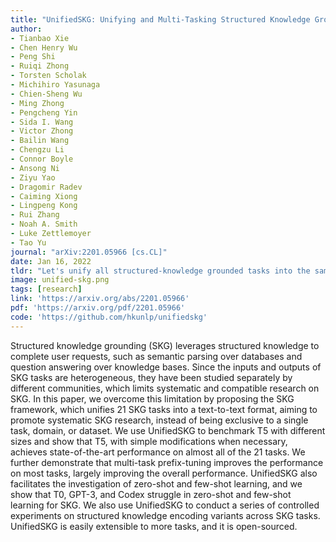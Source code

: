 ```yaml
---
title: "UnifiedSKG: Unifying and Multi-Tasking Structured Knowledge Grounding with Text-to-Text Language Models"
author:
- Tianbao Xie
- Chen Henry Wu
- Peng Shi
- Ruiqi Zhong
- Torsten Scholak
- Michihiro Yasunaga
- Chien-Sheng Wu
- Ming Zhong
- Pengcheng Yin
- Sida I. Wang
- Victor Zhong
- Bailin Wang
- Chengzu Li
- Connor Boyle
- Ansong Ni
- Ziyu Yao
- Dragomir Radev
- Caiming Xiong
- Lingpeng Kong
- Rui Zhang
- Noah A. Smith
- Luke Zettlemoyer
- Tao Yu
journal: "arXiv:2201.05966 [cs.CL]"
date: Jan 16, 2022
tldr: "Let's unify all structured-knowledge grounded tasks into the same text-to-text framework!"
image: unified-skg.png
tags: [research]
link: 'https://arxiv.org/abs/2201.05966'
pdf: 'https://arxiv.org/pdf/2201.05966'
code: 'https://github.com/hkunlp/unifiedskg'
---
```


Structured knowledge grounding (SKG) leverages structured knowledge to complete user requests, such as semantic parsing over databases and question answering over knowledge bases. Since the inputs and outputs of SKG tasks are heterogeneous, they have been studied separately by different communities, which limits systematic and compatible research on SKG. In this paper, we overcome this limitation by proposing the SKG framework, which unifies 21 SKG tasks into a text-to-text format, aiming to promote systematic SKG research, instead of being exclusive to a single task, domain, or dataset. We use UnifiedSKG to benchmark T5 with different sizes and show that T5, with simple modifications when necessary, achieves state-of-the-art performance on almost all of the 21 tasks. We further demonstrate that multi-task prefix-tuning improves the performance on most tasks, largely improving the overall performance. UnifiedSKG also facilitates the investigation of zero-shot and few-shot learning, and we show that T0, GPT-3, and Codex struggle in zero-shot and few-shot learning for SKG. We also use UnifiedSKG to conduct a series of controlled experiments on structured knowledge encoding variants across SKG tasks. UnifiedSKG is easily extensible to more tasks, and it is open-sourced.